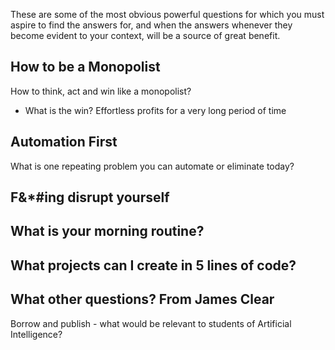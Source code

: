 <!-- title: Powerful Questions  -->

These are some of the most obvious powerful questions for which you must aspire to find the answers for, and when the answers whenever they become evident to your context, will be a source of great benefit. 

## How to be a Monopolist

How to think, act and win like a monopolist?
  - What is the win? Effortless profits for a very long period of time 

## Automation First 

What is one repeating problem you can automate or eliminate today?

## F&*#ing disrupt yourself 

## What is your morning routine?


## What projects can I create in 5 lines of code? 


## What other questions? From James Clear


Borrow and publish - what would be relevant to students of Artificial Intelligence? 


